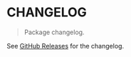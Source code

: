 # CHANGELOG

> Package changelog.

See [GitHub Releases](https://github.com/stdlib-js/array-one-to-like/releases) for the changelog.